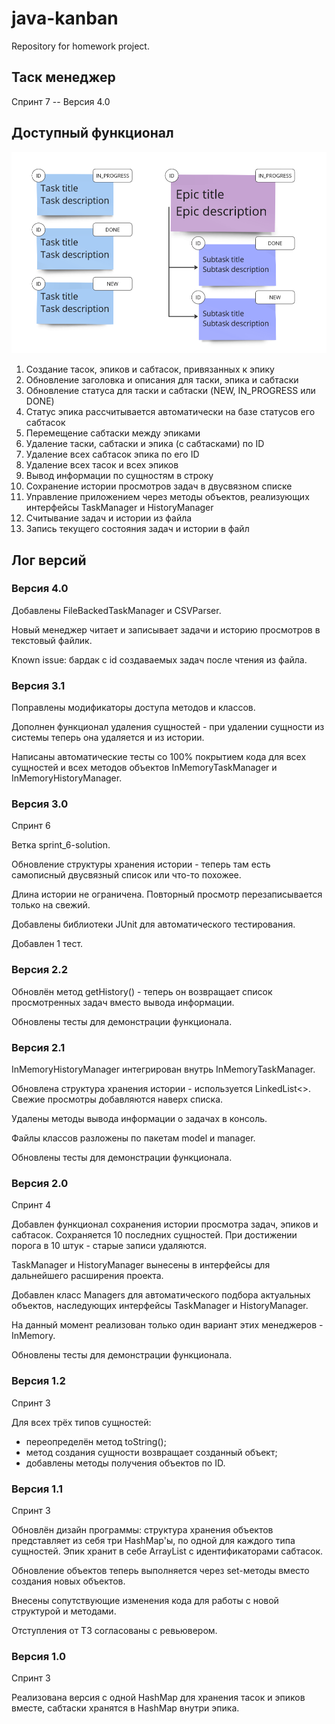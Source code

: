 # java-kanban

Repository for homework project.

## Таск менеджер

Спринт 7 -- Версия 4.0

## Доступный функционал

![](kanban-image.png)

1. Создание тасок, эпиков и сабтасок, привязанных к эпику
2. Обновление заголовка и описания для таски, эпика и сабтаски
3. Обновление статуса для таски и сабтаски (NEW, IN_PROGRESS или DONE)
4. Статус эпика рассчитывается автоматически на базе статусов его сабтасок
5. Перемещение сабтаски между эпиками
6. Удаление таски, сабтаски и эпика (с сабтасками) по ID
7. Удаление всех сабтасок эпика по его ID
8. Удаление всех тасок и всех эпиков
9. Вывод информации по сущностям в строку
10. Сохранение истории просмотров задач в двусвязном списке
11. Управление приложением через методы объектов, реализующих интерфейсы TaskManager и HistoryManager
12. Считывание задач и истории из файла
13. Запись текущего состояния задач и истории в файл

## Лог версий

### Версия 4.0

Добавлены FileBackedTaskManager и CSVParser.

Новый менеджер читает и записывает задачи и историю просмотров в текстовый файлик.

Known issue: бардак с id создаваемых задач после чтения из файла.

### Версия 3.1

Поправлены модификаторы доступа методов и классов. 

Дополнен функционал удаления сущностей - при удалении сущности из системы теперь она удаляется и из истории. 

Написаны автоматические тесты со 100% покрытием кода для всех сущностей и всех методов объектов InMemoryTaskManager и InMemoryHistoryManager.

### Версия 3.0

Спринт 6

Ветка sprint_6-solution.

Обновление структуры хранения истории - теперь там есть самописный двусвязный список или что-то похожее.

Длина истории не ограничена. Повторный просмотр перезаписывается только на свежий.

Добавлены библиотеки JUnit для автоматического тестирования.

Добавлен 1 тест.

### Версия 2.2

Обновлён метод getHistory() - теперь он возвращает список просмотренных задач вместо вывода информации.

Обновлены тесты для демонстрации функционала.

### Версия 2.1

InMemoryHistoryManager интегрирован внутрь InMemoryTaskManager. 

Обновлена структура хранения истории - используется LinkedList<>. Свежие просмотры добавляются наверх списка.

Удалены методы вывода информации о задачах в консоль. 

Файлы классов разложены по пакетам model и manager. 

Обновлены тесты для демонстрации функционала.

### Версия 2.0

Спринт 4

Добавлен функционал сохранения истории просмотра задач, эпиков и сабтасок. Сохраняется 10 последних сущностей. При достижении порога в 10 штук - старые записи удаляются.

TaskManager и HistoryManager вынесены в интерфейсы для дальнейшего расширения проекта. 

Добавлен класс Managers для автоматического подбора актуальных объектов, наследующих интерфейсы TaskManager и HistoryManager.

На данный момент реализован только один вариант этих менеджеров - InMemory. 

Обновлены тесты для демонстрации функционала.

### Версия 1.2

Спринт 3

Для всех трёх типов сущностей: 
- переопределён метод toString();
- метод создания сущности возвращает созданный объект;
- добавлены методы получения объектов по ID.

### Версия 1.1

Спринт 3

Обновлён дизайн программы: структура хранения объектов представляет из себя три HashMap'ы, по одной для каждого типа сущностей. Эпик хранит в себе ArrayList с идентификаторами сабтасок.

Обновление объектов теперь выполняется через set-методы вместо создания новых объектов. 

Внесены сопутствующие изменения кода для работы с новой структурой и методами.

Отступления от ТЗ согласованы с ревьювером.

### Версия 1.0

Спринт 3

Реализована версия с одной HashMap для хранения тасок и эпиков вместе, сабтаски хранятся в HashMap внутри эпика.
